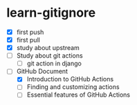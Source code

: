 # learn-gitignore

- [x] first push
- [x] first pull
- [x] study about upstream 
- [ ] Study about git actions
  - [ ] git action in django 

- [ ] GitHub Document
  - [x] Introduction to GitHub Actions
  - [ ] Finding and customizing actions
  - [ ] Essential features of GitHub Actions
